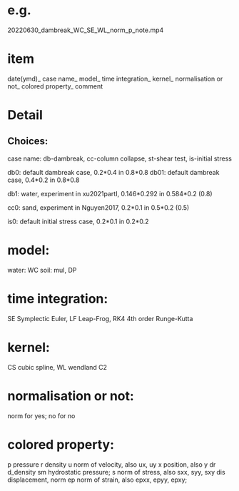 # e.g.
20220630_dambreak_WC_SE_WL_norm_p_note.mp4

# item
date(ymd)_
case name_
model_
time integration_
kernel_
normalisation or not_
colored property_
comment

# Detail
## Choices:
case name:
db-dambreak, cc-column collapse, st-shear test, is-initial stress

db0: default dambreak case, 0.2\*0.4 in 0.8\*0.8
db01: default dambreak case, 0.4\*0.2 in 0.8\*0.8

db1: water, experiment in xu2021partI, 0.146\*0.292 in 0.584\*0.2 (0.8)

cc0: sand, experiment in Nguyen2017, 0.2\*0.1 in 0.5\*0.2 (0.5)

is0: default initial stress case, 0.2\*0.1 in 0.2\*0.2

# model:
water: WC
soil: muI, DP

# time integration:
SE Symplectic Euler, LF Leap-Frog, RK4 4th order Runge-Kutta

# kernel:
CS cubic spline, WL wendland C2

# normalisation or not:
norm for yes; no for no

# colored property:
p pressure
r density
u norm of velocity, also ux, uy
x position, also y
dr d_density
sm hydrostatic pressure; s norm of stress, also sxx, syy, sxy
dis displacement, norm
ep norm of strain, also epxx, epyy, epxy;





